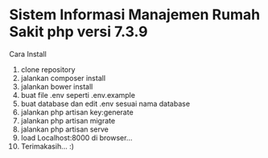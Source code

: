 # Sistem Informasi Manajemen Rumah Sakit php versi 7.3.9

Cara Install
1. clone repository
2. jalankan composer install
3. jalankan bower install
4. buat file .env seperti .env.example 
5. buat database dan edit .env sesuai nama database
6. jalankan php artisan key:generate
7. jalankan php artisan migrate
8. jalankan php artisan serve
9. load Localhost:8000 di browser... 
10. Terimakasih... :) 
